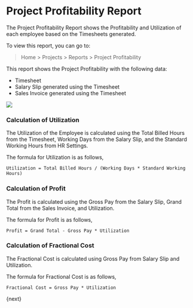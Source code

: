 <!-- add-breadcrumbs -->

# Project Profitability Report

The Project Profitability Report shows the Profitability and Utilization of each employee based on the Timesheets generated.

To view this report, you can go to:

> Home > Projects > Reports > Project Profitability

This report shows the Project Profitability with the following data:

- Timesheet
- Salary Slip generated using the Timesheet
- Sales Invoice generated using the Timesheet

<img class="screenshot" src="/docs/v12/assets/img/project/profitability-report.gif">

### Calculation of Utilization

The Utilization of the Employee is calculated using the Total Billed Hours from the Timesheet, Working Days from the Salary Slip, and the Standard Working Hours from HR Settings.

The formula for Utilization is as follows,
```
Utilization = Total Billed Hours / (Working Days * Standard Working Hours)
```

### Calculation of Profit
The Profit is calculated using the Gross Pay from the Salary Slip, Grand Total from the Sales Invoice, and Utilization.

The formula for Profit is as follows,
```
Profit = Grand Total - Gross Pay * Utilization
```

### Calculation of Fractional Cost
The Fractional Cost is calculated using Gross Pay from Salary Slip and Utilization.

The formula for Fractional Cost is as follows,
```
Fractional Cost = Gross Pay * Utilization
```

{next}